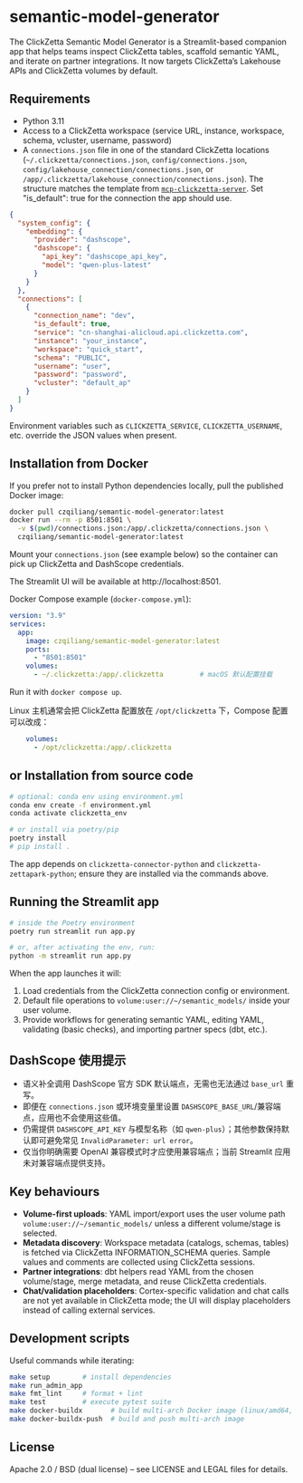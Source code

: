 # semantic-model-generator

The ClickZetta Semantic Model Generator is a Streamlit-based companion app that helps teams inspect ClickZetta tables, scaffold semantic YAML, and iterate on partner integrations. It now targets ClickZetta’s Lakehouse APIs and ClickZetta volumes by default.

## Requirements

- Python 3.11
- Access to a ClickZetta workspace (service URL, instance, workspace, schema, vcluster, username, password)
- A `connections.json` file in one of the standard ClickZetta locations (`~/.clickzetta/connections.json`, `config/connections.json`, `config/lakehouse_connection/connections.json`, or `/app/.clickzetta/lakehouse_connection/connections.json`). The structure matches the template from [`mcp-clickzetta-server`](https://github.com/yunqiqiliang/mcp-clickzetta-server/blob/main/config/connections-template.json). Set "is_default": true for the connection the app should use.

```json
{
  "system_config": {
    "embedding": {
      "provider": "dashscope",
      "dashscope": {
        "api_key": "dashscope_api_key",
        "model": "qwen-plus-latest"
      }
    }
  },
  "connections": [
    {
      "connection_name": "dev",
      "is_default": true,
      "service": "cn-shanghai-alicloud.api.clickzetta.com",
      "instance": "your_instance",
      "workspace": "quick_start",
      "schema": "PUBLIC",
      "username": "user",
      "password": "password",
      "vcluster": "default_ap"
    }
  ]
}
```

Environment variables such as `CLICKZETTA_SERVICE`, `CLICKZETTA_USERNAME`, etc. override the JSON values when present.

## Installation from Docker

If you prefer not to install Python dependencies locally, pull the published Docker image:

```bash
docker pull czqiliang/semantic-model-generator:latest
docker run --rm -p 8501:8501 \
  -v $(pwd)/connections.json:/app/.clickzetta/connections.json \
  czqiliang/semantic-model-generator:latest
```

Mount your `connections.json` (see example below) so the container can pick up ClickZetta and DashScope credentials.

The Streamlit UI will be available at http://localhost:8501.

Docker Compose example (`docker-compose.yml`):

```yaml
version: "3.9"
services:
  app:
    image: czqiliang/semantic-model-generator:latest
    ports:
      - "8501:8501"
    volumes:
      - ~/.clickzetta:/app/.clickzetta         # macOS 默认配置挂载
```

Run it with `docker compose up`.

Linux 主机通常会把 ClickZetta 配置放在 `/opt/clickzetta` 下，Compose 配置可以改成：

```yaml
    volumes:
      - /opt/clickzetta:/app/.clickzetta
```

## or Installation from source code

```bash
# optional: conda env using environment.yml
conda env create -f environment.yml
conda activate clickzetta_env

# or install via poetry/pip
poetry install
# pip install .
```

The app depends on `clickzetta-connector-python` and `clickzetta-zettapark-python`; ensure they are installed via the commands above.

## Running the Streamlit app

```bash
# inside the Poetry environment
poetry run streamlit run app.py

# or, after activating the env, run:
python -m streamlit run app.py
```

When the app launches it will:

1. Load credentials from the ClickZetta connection config or environment.
2. Default file operations to `volume:user://~/semantic_models/` inside your user volume.
3. Provide workflows for generating semantic YAML, editing YAML, validating (basic checks), and importing partner specs (dbt, etc.).

## DashScope 使用提示

- 语义补全调用 DashScope 官方 SDK 默认端点，无需也无法通过 `base_url` 重写。
- 即便在 `connections.json` 或环境变量里设置 `DASHSCOPE_BASE_URL`/兼容端点，应用也不会使用这些值。
- 仍需提供 `DASHSCOPE_API_KEY` 与模型名称（如 `qwen-plus`）；其他参数保持默认即可避免常见 `InvalidParameter: url error`。
- 仅当你明确需要 OpenAI 兼容模式时才应使用兼容端点；当前 Streamlit 应用未对兼容端点提供支持。

## Key behaviours

- **Volume-first uploads**: YAML import/export uses the user volume path `volume:user://~/semantic_models/` unless a different volume/stage is selected.
- **Metadata discovery**: Workspace metadata (catalogs, schemas, tables) is fetched via ClickZetta INFORMATION_SCHEMA queries. Sample values and comments are collected using ClickZetta sessions.
- **Partner integrations**: dbt helpers read YAML from the chosen volume/stage, merge metadata, and reuse ClickZetta credentials.
- **Chat/validation placeholders**: Cortex-specific validation and chat calls are not yet available in ClickZetta mode; the UI will display placeholders instead of calling external services.

## Development scripts

Useful commands while iterating:

```bash
make setup        # install dependencies
make run_admin_app
make fmt_lint     # format + lint
make test         # execute pytest suite
make docker-buildx       # build multi-arch Docker image (linux/amd64, linux/arm64)
make docker-buildx-push  # build and push multi-arch image
```

## License

Apache 2.0 / BSD (dual license) – see LICENSE and LEGAL files for details.
